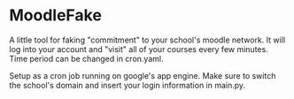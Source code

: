 MoodleFake
==========

A little tool for faking "commitment" to your school's moodle network. It will log into your account and "visit" all of your courses every few minutes. Time period can be changed in cron.yaml.

Setup as a cron job running on google's app engine. Make sure to switch the school's domain and insert your login information in main.py.